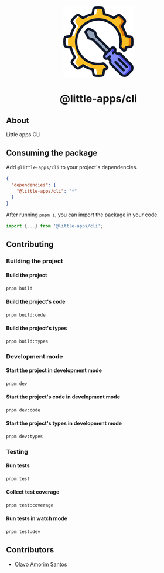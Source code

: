 <p align="center">
  <img src="../../.config/assets/icon.svg" />
</p>

<h1 align="center">@little-apps/cli</h1>

## About

Little apps CLI

## Consuming the package

Add `@little-apps/cli` to your project's dependencies.

```json
{
  "dependencies": {
    "@little-apps/cli": "*"
  }
}
```

After running `pnpm i`, you can import the package in your code.

```ts
import {...} from '@little-apps/cli';
```

## Contributing

### Building the project

#### Build the project

```bash
pnpm build
```

#### Build the project's code

```bash
pnpm build:code
```

#### Build the project's types

```bash
pnpm build:types
```

### Development mode

#### Start the project in development mode

```bash
pnpm dev
```

#### Start the project's code in development mode

```bash
pnpm dev:code
```

#### Start the project's types in development mode

```bash
pnpm dev:types
```

### Testing

#### Run tests

```bash
pnpm test
```

#### Collect test coverage

```bash
pnpm test:coverage
```

#### Run tests in watch mode

```bash
pnpm test:dev
```

## Contributors

- [Olavo Amorim Santos](https://github.com/olavoasantos)
